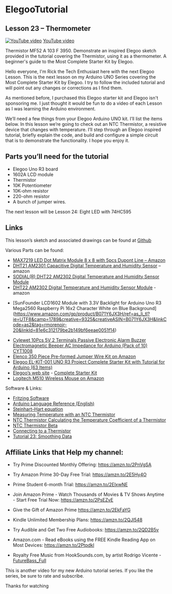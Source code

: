 # ElegooTutorial

## Lesson 23 – Thermometer 

<!-- [[./octocat.png|alt=octocat]] -->
[![YouTube video](https://img.youtube.com/vi/4x23DP97qMM/0.jpg)](https://youtu.be/4x23DP97qMM)
[YouTube video](https://youtu.be/4x23DP97qMM)

Thermistor MF52 A 103 F 3950.  Demonstrate an inspired Elegoo sketch provided in the tutorial covering the Thermistor, using it as a thermometer.  A beginner's guide to the Most Complete Starter Kit by Elegoo.

Hello everyone, I'm Rick the Tech Enthusiast here with the next Elegoo Lesson.  This is the next lesson on my Arduino UNO Series covering the Most Complete Starter Kit by Elegoo.   I try to follow the included tutorial and will point out any changes or corrections as I find them.

As mentioned before, I purchased this Elegoo starter kit and Elegoo isn't sponsoring me.  I just thought it would be fun to do a video of each Lesson as I was learning the Arduino environment. 

We’ll need a few things from your Elegoo Arduino UNO kit.  I’ll list the items below.  In this lesson we’re going to check out an NTC Thermistor, a resistive device that changes with temperature.  I’ll step through an Elegoo inspired tutorial, briefly explain the code, and build and configure a simple circuit that is to demonstrate the functionality.  I hope you enjoy it. 

## Parts you’ll need for the tutorial

* Elegoo Uno R3 board
* 1602A LCD module
* Thermistor
* 10K Potentiometer
* 10K-ohm resistor
* 220-ohm resistor
* A bunch of jumper wires.

The next lesson will be Lesson 24: Eight LED with 74HC595

## Links

This lesson’s sketch and associated drawings can be found at [Github](https://github.com/rmorenojr/ElegooTutorial)

Various Parts can be found:
* [MAX7219 LED Dot Matrix Module 8 x 8 with 5pcs Dupont Line – Amazon](https://www.amazon.com/gp/product/B07775NFS1/ref=as_li_tl?ie=UTF8&camp=1789&creative=9325)
* [DHT21 AM2301 Capacitive Digital Temperature and Humidity Sensor](https://www.amazon.com/AM2301-Capacitive-Digital-Temperature-Humidity/dp/B07543HBQ2) – amazon 
* [SODIAL(R) DHT22 AM2302 Digital Temperature and Humidity Sensor Module](https://www.amazon.com/SODIAL-Digital-Temperature-Humidity-Raspberry/dp/B0757FBWSB/ref=sr_1_19?s=industrial&ie=UTF8&qid=1520801854&sr=1-19&keywords=dht22)
* [DHT22 AM2302 Digital Temperature and Humidity Sensor Module](https://www.amazon.com/Digital-Temperature-Humidity-Arduino-Raspberry/dp/B01N6PB489/ref=sr_1_4?s=industrial&ie=UTF8&qid=1520801995&sr=1-4&keywords=dht22) - amazon 
<!-- LCD1602 Module with 3.3V Backlight 16x2 Character White on Blue Background by SunFounder -->
* [SunFounder LCD1602 Module with 3.3V Backlight for Arduino Uno R3 Mega2560 Raspberry Pi 16x2 Character White on Blue Background] (https://www.amazon.com/gp/product/B071Y6JX3H/ref=as_li_tl?ie=UTF8&camp=1789&creative=9325&creativeASIN=B071Y6JX3H&linkCode=as2&tag=rmorenojr-20&linkId=81e6c312179be2b149bf6eeae0051f14)
<!-- Passive Buzzers, Cylewet 10Pcs 5V 2 Terminals, Arduino (Pack of 10) on Amazon’s web site: -->
* [Cylewet 10Pcs 5V 2 Terminals Passive Electronic Alarm Buzzer Electromagnetic Beeper AC Impedance for Arduino (Pack of 10) CYT1008](https://www.amazon.com/gp/product/B01NCOXB2Q/ref=as_li_tl?ie=UTF8&camp=1789&creative=9325&creativeASIN=B01NCOXB2Q&linkCode=as2&tag=rmorenojr-20&linkId=65e4660761a54140f64e954f1770006e)
* [Elenco 350 Piece Pre-formed Jumper Wire Kit on Amazon](https://amzn.to/2z6sCCw)
* [Elegoo EL-KIT-001 UNO R3 Project Complete Starter Kit with Tutorial for Arduino (63 Items)](https://www.amazon.com/gp/product/B01CZTLHGE/ref=as_li_tl?ie=UTF8&camp=1789&creative=9325&creativeASIN=B01CZTLHGE&linkCode=as2&tag=rmorenojr-20&linkId=ac3601531bad9439bc32c77b0088b741)
* [Elegoo’s web site](https://www.elegoo.com/) - [Complete Starter Kit](https://www.elegoo.com/product/elegoo-uno-r3-project-complete-starter-kit/)
* [Logitech M510 Wireless Mouse on Amazon](https://amzn.to/2z4FF7F)

Software & Links:
* [Fritzing Software](http://fritzing.org/download/)
* [Arduino Language Reference (English)](https://www.arduino.cc/reference/en/)
* [Steinhart–Hart equation](https://en.wikipedia.org/wiki/Steinhart–Hart_equation)
* [Measuring Temperature with an NTC Thermistor](https://www.allaboutcircuits.com/projects/measuring-temperature-with-an-ntc-thermistor/)
* [NTC Thermistor Calculating the Temperature Coefficient of a Thermistor](https://www.ametherm.com/thermistor/ntc-thermistor-calculating-the-temperature-coefficient-of-a-thermistor)
* [NTC Thermistor Beta](https://www.ametherm.com/thermistor/ntc-thermistor-beta)
* [Connecting to a Thermistor](https://learn.adafruit.com/thermistor/using-a-thermistor)
* [Tutorial 23: Smoothing Data](https://programmingelectronics.com/tutorial-23-smoothing-data-old-version/)



## Affiliate Links that Help my channel:
* Try Prime Discounted Monthly Offering: https://amzn.to/2PnVgSA
* Try Amazon Prime 30-Day Free Trial: https://amzn.to/2E5Hy4O
* Prime Student 6-month Trial: https://amzn.to/2ElxwNE
* Join Amazon Prime - Watch Thousands of Movies & TV Shows Anytime - Start Free Trial Now: https://amzn.to/2PsEZvE
* Give the Gift of Amazon Prime https://amzn.to/2EkFaYG
* Kindle Unlimited Membership Plans: https://amzn.to/2QJl548
* Try Audible and Get Two Free Audiobooks: https://amzn.to/2QD2B5v
* Amazon.com - Read eBooks using the FREE Kindle Reading App on Most Devices: https://amzn.to/2Ptpdkl

* Royalty Free Music from HookSounds.com, by artist Rodrigo Vicente - [FutureBass_Full](http://www.hooksounds.com)

This is another video for my new Arduino tutorial series. If you like the series, be sure to rate and subscribe.

Thanks for watching
